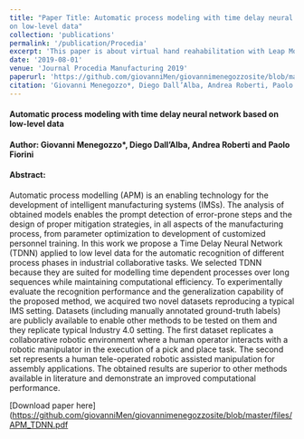 ```yaml
---
title: "Paper Title: Automatic process modeling with time delay neural network based
on low-level data"
collection: 'publications'
permalink: '/publication/Procedia'
excerpt: 'This paper is about virtual hand reahabilitation with Leap Motion'
date: '2019-08-01'
venue: 'Journal Procedia Manufacturing 2019'
paperurl: 'https://github.com/giovanniMen/giovannimenegozzosite/blob/master/files/APM_TDNN.pdf'
citation: 'Giovanni Menegozzo*, Diego Dall’Alba, Andrea Roberti, Paolo Fiorini; <i>International Conference in Flexible Automation and Intelligent Manufacturing (FAIM)</i>.'
---
```


<h4>Automatic process modeling with time delay neural network based
on low-level data</h4>
<h4>Author: Giovanni Menegozzo*, Diego Dall’Alba, Andrea Roberti and Paolo Fiorini</h4>
<h4>Abstract:</h4> 
Automatic process modelling (APM) is an enabling technology for the development of intelligent manufacturing
systems (IMSs). The analysis of obtained models enables the prompt detection of error-prone steps and the design of
proper mitigation strategies, in all aspects of the manufacturing process, from parameter optimization to
development of customized personnel training. In this work we propose a Time Delay Neural Network (TDNN)
applied to low level data for the automatic recognition of different process phases in industrial collaborative tasks.
We selected TDNN because they are suited for modelling time dependent processes over long sequences while
maintaining computational efficiency. To experimentally evaluate the recognition performance and the
generalization capability of the proposed method, we acquired two novel datasets reproducing a typical IMS setting.
Datasets (including manually annotated ground-truth labels) are publicly available to enable other methods to be
tested on them and they replicate typical Industry 4.0 setting. The first dataset replicates a collaborative robotic
environment where a human operator interacts with a robotic manipulator in the execution of a pick and place task.
The second set represents a human tele-operated robotic assisted manipulation for assembly applications. The
obtained results are superior to other methods available in literature and demonstrate an improved computational
performance.

[Download paper here](https://github.com/giovanniMen/giovannimenegozzosite/blob/master/files/APM_TDNN.pdf
